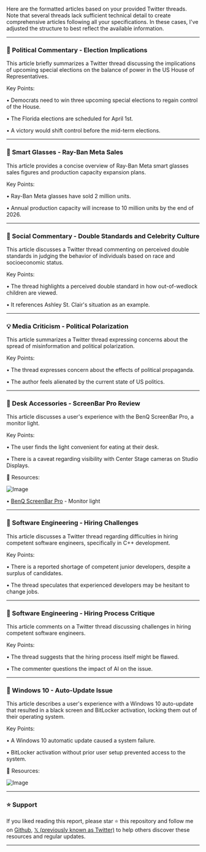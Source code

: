 Here are the formatted articles based on your provided Twitter threads.  Note that several threads lack sufficient technical detail to create comprehensive articles following all your specifications.  In these cases, I've adjusted the structure to best reflect the available information.

---

### 🤖 Political Commentary - Election Implications

This article briefly summarizes a Twitter thread discussing the implications of upcoming special elections on the balance of power in the US House of Representatives.

Key Points:

• Democrats need to win three upcoming special elections to regain control of the House.

• The Florida elections are scheduled for April 1st.

• A victory would shift control before the mid-term elections.


---

### 🚀 Smart Glasses - Ray-Ban Meta Sales

This article provides a concise overview of Ray-Ban Meta smart glasses sales figures and production capacity expansion plans.

Key Points:

• Ray-Ban Meta glasses have sold 2 million units.

• Annual production capacity will increase to 10 million units by the end of 2026.


---

### 🤖 Social Commentary - Double Standards and Celebrity Culture

This article discusses a Twitter thread commenting on perceived double standards in judging the behavior of individuals based on race and socioeconomic status.

Key Points:

• The thread highlights a perceived double standard in how out-of-wedlock children are viewed.

• It references Ashley St. Clair's situation as an example.


---

### 💡 Media Criticism - Political Polarization

This article summarizes a Twitter thread expressing concerns about the spread of misinformation and political polarization.

Key Points:

• The thread expresses concern about the effects of political propaganda.

• The author feels alienated by the current state of US politics.


---

### 🚀 Desk Accessories - ScreenBar Pro Review

This article discusses a user's experience with the BenQ ScreenBar Pro, a monitor light.

Key Points:

• The user finds the light convenient for eating at their desk.

• There is a caveat regarding visibility with Center Stage cameras on Studio Displays.


🔗 Resources:

![Image](https://pbs.twimg.com/media/Gj4k-APWMAAzUdi?format=jpg&name=small)

• [BenQ ScreenBar Pro](https://amzn.to/41fxBMa) - Monitor light


---

### 🤖 Software Engineering - Hiring Challenges

This article discusses a Twitter thread regarding difficulties in hiring competent software engineers, specifically in C++ development.

Key Points:

• There is a reported shortage of competent junior developers, despite a surplus of candidates.

• The thread speculates that experienced developers may be hesitant to change jobs.


---

### 🤖 Software Engineering - Hiring Process Critique

This article comments on a Twitter thread discussing challenges in hiring competent software engineers.

Key Points:

• The thread suggests that the hiring process itself might be flawed.

• The commenter questions the impact of AI on the issue.


---

### 🤖 Windows 10 - Auto-Update Issue

This article describes a user's experience with a Windows 10 auto-update that resulted in a black screen and BitLocker activation, locking them out of their operating system.

Key Points:

• A Windows 10 automatic update caused a system failure.

• BitLocker activation without prior user setup prevented access to the system.


🔗 Resources:

![Image](https://pbs.twimg.com/media/Gj4kEUBXAAEkQNi?format=jpg&name=small)


---

### ⭐️ Support

If you liked reading this report, please star ⭐️ this repository and follow me on [Github](https://github.com/Drix10), [𝕏 (previously known as Twitter)](https://x.com/DRIX_10_) to help others discover these resources and regular updates.

---